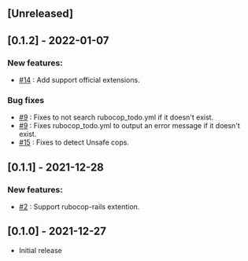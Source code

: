 ## [Unreleased]

## [0.1.2] - 2022-01-07

### New features:
- [#14](https://github.com/ydah/rubocop-safe_todo_searcher/pull/14/commits/80e2b415fb7af12463c71d162c4d956261b13a7b) : Add support official extensions.

### Bug fixes
- [#9](https://github.com/ydah/rubocop-safe_todo_searcher/pull/9/commits/7005c9c9165aefccd67f7d2c912593f87ee6b229) : Fixes to not search rubocop_todo.yml if it doesn't exist.
- [#9](https://github.com/ydah/rubocop-safe_todo_searcher/pull/9/commits/28ccb1eadaca3fb983a72e990636650d6d16ca88) : Fixes rubocop_todo.yml to output an error message if it doesn't exist.
- [#15](https://github.com/ydah/rubocop-safe_todo_searcher/pull/16/commits/4d01c6593b6927dc1d27c8b1e18d194a97144b1f) : Fixes to detect Unsafe cops.

## [0.1.1] - 2021-12-28

### New features:
- [#2](https://github.com/ydah/rubocop-safe_todo_searcher/pull/2) : Support rubocop-rails extention.

## [0.1.0] - 2021-12-27

- Initial release
